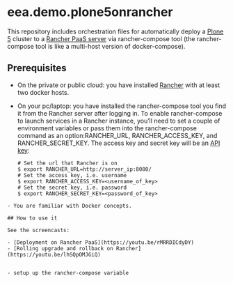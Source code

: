 # eea.demo.plone5onrancher

This repository includes orchestration files for automatically deploy a [Plone 5](https://plone.org/) cluster to a [Rancher PaaS server](http://rancher.com/rancher/) via rancher-compose tool (the rancher-compose tool is like a multi-host version of docker-compose).

## Prerequisites

 - On the private or public cloud: you have installed [Rancher](https://github.com/rancher/rancher) with at least two docker hosts.
 - On your pc/laptop: you have installed the rancher-compose tool you find it from the Rancher server after logging in. To enable rancher-compose to launch services in a Rancher instance, you’ll need to set a couple of environment variables or pass them into the rancher-compose command as an option:RANCHER_URL, RANCHER_ACCESS_KEY, and RANCHER_SECRET_KEY. The access key and secret key will be an [API key](http://docs.rancher.com/rancher/configuration/api-keys/):

   ```
   # Set the url that Rancher is on
   $ export RANCHER_URL=http://server_ip:8080/
   # Set the access key, i.e. username
   $ export RANCHER_ACCESS_KEY=<username_of_key>
   # Set the secret key, i.e. password
   $ export RANCHER_SECRET_KEY=<password_of_key>
  ```
 - You are familiar with Docker concepts.

## How to use it

See the screencasts: 

- [Deployment on Rancher PaaS](https://youtu.be/rMRRDICdyDY)
- [Rolling upgrade and rollback on Rancher](https://youtu.be/lhSQpOMJGiQ)


 - setup up the rancher-compose variable
